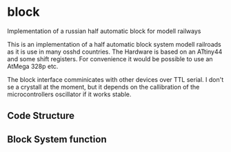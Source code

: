 # block
Implementation of a russian half automatic block for modell railways

This is an implementation of a half automatic block system modell railroads as it is use in many osshd countries. The Hardware is based on an ATtiny44 and some shift registers. For convenience it would be possible to use an AtMega 328p etc.

The block interface comminicates with other devices over TTL serial. I don't se a crystall at the moment, but it depends on the callibration of the microcontrollers oscillator if it works stable.

## Code Structure

## Block System function
